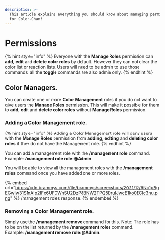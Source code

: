 ```yaml
---
description: >-
  This article explains everything you should know about managing permissions
  for Color-Chan!
---
```


# Permissions

{% hint style="info" %}
Everyone with the **Manage Roles** permission can **add**, **edit** and **delete color roles** by default. However they can not clear the color list or reaction lists. Users will need to be admin to use those commands, all the **toggle** commands are also admin only.
{% endhint %}

## Color Managers.

You can create one or more **Color Management** roles if you do not want to give users the **Manage Roles** permission. This will make it possible for them to **add**, **edit** and **delete color roles** without **Manage Roles** permission.

### Adding a Color Management role.

{% hint style="info" %}
Adding a Color Management role will deny users with the **Manage Roles** permission from **adding**, **editing** and **deleting color roles** if they do not have the Management role.
{% endhint %}

You can add a management role with the **/management role** command.\
Example: **/management role role:@Admin**

You will be able to view all the management roles with the **/management roles** command once you have added one or more roles.

{% embed url="https://cdn.brammys.com/file/brammys/screenshots/2021/12/6Nc1pBgEGwIw31S1nAIp2IFx6UFCWnSU2DzP8BNW2TPQ5DruIJwcE1ko0ECIc3nu.png" %}
/management roles response.
{% endembed %}

### Removing a Color Management role.

Simply use the **/management remove** command for this. Note: The role has to be on the list returned by the **/management roles** command.\
Example: **/management remove role:@Admin**.
